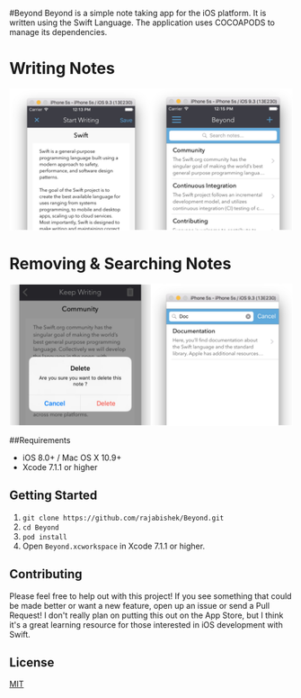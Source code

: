 #Beyond
Beyond is a simple note taking app for the iOS platform. It is written using the Swift Language. The application uses COCOAPODS to manage its dependencies.

# Writing Notes
![Writing Notes](Resources/image1.jpg)

# Removing & Searching Notes
![Removing Notes](Resources/image2.jpg)  

##Requirements
- iOS 8.0+ / Mac OS X 10.9+
- Xcode 7.1.1 or higher

## Getting Started
1. `git clone https://github.com/rajabishek/Beyond.git`
2. `cd Beyond`
3. `pod install`
4. Open `Beyond.xcworkspace` in Xcode 7.1.1 or higher.

## Contributing
Please feel free to help out with this project! If you see something that could be made better or want a new feature, open up an issue or send a Pull Request! I don't really plan on putting this out on the App Store, but I think it's a great learning resource for those interested in iOS development with Swift.

## License
[MIT](LICENSE)